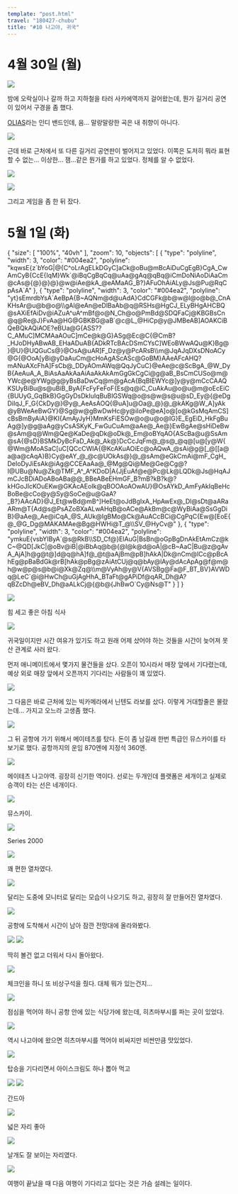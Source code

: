 ```yaml
---
template: "post.html"
travel: "180427-chubu"
title: "#10 나고야, 귀국"
---
```


# 4월 30일 (월)

![](/180427-chubu/10_01.jpg)

밤에 오락실이나 갈까 하고 지하철을 타러 사카에역까지 걸어왔는데, 뭔가 길거리 공연이 있어서 구경을 좀 했다.

[OLIAS](https://twitter.com/olias_official)라는 인디 밴드인데, 음...
말랑말랑한 곡은 내 취향이 아니다.

![](/180427-chubu/10_02.jpg)

근데 바로 근처에서 또 다른 길거리 공연판이 벌어지고 있었다.
이쪽은 도저히 뭐라 표현할 수 없는... 이상한... 잼...같은 뭔가를 하고 있었다.
정체를 알 수 없었다.

![](/180427-chubu/10_03.jpg)

![](/180427-chubu/10_04.jpg)

그리고 게임을 좀 한 뒤 잤다.

# 5월 1일 (화)

<div class="ext-googlemaps">
{
  "size": [ "100%", "40vh" ],
  "zoom": 10,
  "objects": [
    { "type": "polyline", "width": 3, "color": "#004ea2", "polyline": "kqwsE{z`bYoG|@{C^oLrAgELkDGyC]aCk@oBu@mBcAiDuCgEgB}CgA_CwAmCyB{CcE{IqM}Wk`@iBqCgBqCq@uAa@gAq@qBq@iCmDoNiAoDiAaCm@cAs@{@}@}@}@w@iAe@kA_@eAMaAG_B?}AFuOhAiALy@Js@Pu@RqCpAsA`A" },
    { "type": "polyline", "width": 3, "color": "#004ea2", "polyline": "yt}sEmrdbYsA`AeBpA{B~AQNm@d@uAdA}CdCGFk@b@w@l@o@b@_CnAKHsAr@u@b@o@\\gAl@eAn@eDlBaAb@q@RSHs@HgCJ_ELyBHgAHCBQ@sAXiEfAiDv@iAZuA^uA^mBf@o@N_Ch@o@PmBd@SDQFaCj@KBGBsCn@q@Re@J}FvAa@HG@GBKBG@aB`@c@L_@HiCp@y@JMBeAB]AOAKCiBQeBQkAQiAOE?eBUa@G{ASS??C_AMuC]MCMAaAOuC]mCe@k@G}ASg@Ec@C{@CmB?_HJoDHyABwAB_EHaADuAB{ADkRTcBAcDSmCYsC]WEoBWwAQu@K}Bg@}@U}@UQGuCs@}@OsA@uAR]F_Dz@y@PcARsB\\m@JqAJqDXsDNoACy@G{@OoA[yBi@yDaAuCm@cHoAgAScASc@GoBM}AAeAFcAHQ?mANuAXcFhA]FsCb@_DDyAOmAWq@QqJyCuC}@eAe@c@ScBgA_@W_DyB{AeAuA_A_BiAsAaAkAaAiAaAkAkAmGgGkCgCi@g@aB_BsCmCUSo@m@YWc@e@YWg@g@yBsBaDwCq@m@gAcA{BqBIEWYc@]y@y@mCcCAAQKSUyBiBu@s@uBiB_ByA{FcFyFeFoF{Es@q@iC_CuAkAu@o@u@m@oEcEiC{BUUyG_GqBkB}GgGyDsDkIuIqBuBIGSWq@o@s@w@s@u@sD_Ey@{@eDgDiIqJ_F_G{CkDy@}@y@_AeAsAOQ{@uA]u@Oa@_@}@_@kAKg@W_A]yAk@yBWeAeBwGY}@Sg@w@gBwDwHc@y@iIoPe@eA]o@[o@kGsMqAmCS]cBsBmByAiA}@KI{AmAyJyH}MmKsFiESOw@o@u@o@IG}E_EgEiD_HkFgBuAg@]y@g@aAg@yCsASKyK_FwGuCuAm@aAe@_Ae@}EwBgAe@sHiDeBw@sAm@q@Wm@Qe@KaDe@qDk@oDk@_Em@oBYqAO{AScBa@u@SsAm@sA{@sD}BSMkDyBcFaD_Ak@_Ak@}DcCcJqFm@_@s@_@q@[u@[y@W{@Wm@MoASaC[uC[QCcCWIA{@KcAKuAOiEc@oAQwA_@sAi@g@[_@[[a@a@a@cAqA}B}Cy@eAY_@_@c@UOkAs@}@_@sAm@eGkCmAi@mF_CgH_DeIoDyJiEsAk@iAg@CCEAaAa@_@Mg@Qi@Me@Ge@Cg@?I@UBu@Nu@Zk@TMF_A^_A^KDoD|A{JjEuAf@e@Pc@Lk@LQDk@Js@HqAJmCJcBDiADoABoABa@@_BBeABeEHmGF_B?mB?kB?k@?kHGoJIcKOuEKw@GKAcAEoIk@qBOOAoAOwAU}@OsAYkD_AmFyAkIqBeHcBoBe@cCo@y@Sy@SoCe@u@GaA?_B?}AAcAD}@J_Et@wBd@mB^]HeEt@oJdBgIxA_HpAwEx@_Dl@sDt@aARaARm@T{Ad@s@PsAZoBXaALwAHqB@oACe@AkBm@c@WyBiAa@SsGgDiB}@aAe@_Ae@iCqA_@S_AUk@IgBMo@Ck@AuACcBCi@CgPqC{Ew@[EoE{@_@G_Dg@MAKAMAe@Bg@HWHi@T_@\\SV_@HyCv@" },
    { "type": "polyline", "width": 3, "color": "#004ea2", "polyline": "ymkuE{vsbYIByA`@s@RkB\\SD_Cf@}ElAuG|BsBn@oGpBgDnAkEtAmCz@kC~@QD[JkC|@oBv@iB|@iBbAq@b@{@l@k@d@oA|@cB~AaC|Bu@z@gAvA_AjA]h@g@t@]d@q@hA]f@_@t@aAjBm@pB]hAkA|Dk@nCm@lCc@pBcAhEg@pBaBdGk@rB[hAk@pBg@zAiAtCUj@q@bAy@lAy@dAcApAg@f@m@h@w@p@s@b@i@Xk@Zq@\\m@VyAh@y@V{AVSBg@Fa@F_BT_BV}AVWDq@LeC`@i@HwCh@uGjAgHhA_BTaFt@gAPiDf@qAR_Dh@A?qBZcDh@eBV_Dh@aALkCj@{@b@{JhBwO`Cy@Ns@T" }
  ]
}
</div>

![](/180427-chubu/10_05.jpg)

힘 세고 좋은 아침 식사

![](/180427-chubu/10_06.jpg)

귀국일이지만 시간 여유가 있기도 하고 원래 어제 샀어야 하는 것들을 시간이 늦어져 못산 관계로 사러 왔다.

먼저 애니메이트에서 몇가지 물건들을 샀다.
오픈이 10시라서 매장 앞에서 기다렸는데, 예상 외로 매장 앞에서 오픈까지 기다리는 사람들이 꽤 있었다.

![](/180427-chubu/10_07.jpg)

그 다음은 바로 근처에 있는 빅카메라에서 닌텐도 라보를 샀다.
이렇게 거대할줄은 몰랐는데... 가지고 오느라 고생좀 했다.

![](/180427-chubu/10_08.jpg)

그 뒤 공항에 가기 위해서 메이테츠를 탔다.
돈이 좀 남길래 한번 특급인 뮤스카이를 타보기로 했다.
공항까지의 운임 870엔에 지정석 360엔.

![](/180427-chubu/10_09.jpg)

메이테츠 나고야역.
굉장히 신기한 역이다. 선로는 두개인데 플랫폼은 세개이고 실제로 승객이 타는 선은 네개이다.

![](/180427-chubu/10_10.jpg)

뮤스카이.

![](/180427-chubu/10_11.jpg)

Series 2000

![](/180427-chubu/10_12.jpg)

꽤 편한 열차였다.

![](/180427-chubu/10_13.jpg)

달리는 도중에 모니터로 달리는 모습이 나오기도 하고, 굉장히 잘 만들어진 열차였다.

![](/180427-chubu/10_14.jpg)

공항에 도착해서 시간이 남아 잠깐 전망대에 올라와봤다.

![](/180427-chubu/10_15.jpg)
![](/180427-chubu/10_16.jpg)

딱히 볼건 없고 더워서 다시 돌아왔다.

![](/180427-chubu/10_17.jpg)

체크인을 하니 또 비상구석을 줬다.
대체 뭐가 있는건지...

![](/180427-chubu/10_18.jpg)

점심을 먹어야 하니 공항 안에 있는 식당가에 왔는데, 히츠마부시를 파는 곳이 있었다.

![](/180427-chubu/10_19.jpg)

역시 나고야에 왔으면 히츠마부시를 먹어야
비싸지만 비싼만큼 맛있었다.

![](/180427-chubu/10_20.jpg)

탑승을 기다리면서 아이스크림도 하나 뽑아 먹고

![](/180427-chubu/10_21.jpg)
![](/180427-chubu/10_22.jpg)

간드아

![](/180427-chubu/10_23.jpg)

넓은 자리 좋아

![](/180427-chubu/10_24.jpg)

날개도 잘 보이는 자리였다.

![](/180427-chubu/10_25.jpg)

여행이 끝났을 때 다음 여행이 기다리고 있다는 것은 가슴 설레는 일이다.
